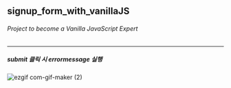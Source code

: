 ## signup_form_with_vanillaJS
###### Project to become a Vanilla JavaScript Expert


--- 

##### submit 클릭 시 errormessage 실행
![ezgif com-gif-maker (2)](https://user-images.githubusercontent.com/63100352/103226034-8e720780-496e-11eb-9cf4-9d8998548bf9.gif)

